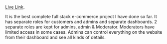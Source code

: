
[Live Link](https://super-tech.vercel.app/).

It is the best complete full stack e-commerce project I have done so far. It has separate roles for customers and admins and separate dashboards. 2 separate roles are kept for admins, admin & Moderator. Moderators have limited access in some cases. Admins can control everything on the website from their dashboard and see all kinds of details.